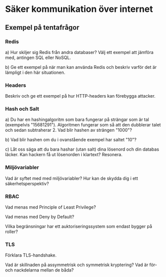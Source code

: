 # Säker kommunikation över internet


## Exempel på tentafrågor
### Redis

a) Hur skiljer sig Redis från andra databaser? Välj ett exempel att jämföra med, antingen SQL eller NoSQL.

b) Ge ett exempel på när man kan använda Redis och beskriv varför det är lämpligt i den här situationen.

### Headers

Beskriv och ge ett exempel på hur HTTP-headers kan förebygga attacker.

### Hash och Salt

a) Du har en hashingalgoritm som bara fungerar på strängar som är tal (exempelvis "15681291"). Algoritmen fungerar som så att den dubblerar talet och sedan subtraherar 2. Vad blir hashen av strängen "1000"?

b) Vad blir hashen om du i ovanstående exempel har saltet "10"?

c) Låt oss säga att du bara hashar (utan salt) dina lösenord och din databas läcker. Kan hackern få ut lösenorden i klartext? Resonera.

### Miljövariabler
 Vad är syftet med med miljövariabler? Hur kan de skydda dig i ett säkerhetsperspektiv?

 ### RBAC

 Vad menas med Principle of Least Privilege?

 Vad menas med Deny by Default?

 Vilka begränsningar har ett auktoriseringssystem som endast bygger på roller?

 ### TLS
 Förklara TLS-handshake.

 Vad är skillnaden på assymmetrisk och symmetrisk kryptering? Vad är för- och nackdelarna mellan de båda?
